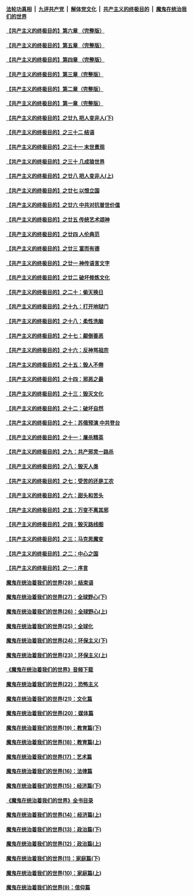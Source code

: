 ####  [法轮功真相](../../../../basic/blob/master/README.md?t=11270013) &nbsp;|&nbsp; [九评共产党](../../../../9ping.md/blob/master/README.md?t=11270013) &nbsp;|&nbsp; [解体党文化](../../../../jtdwh.md/blob/master/README.md?t=11270013)  &nbsp;|&nbsp; [共产主义的终极目的](../../../../gczydzjmd.md/blob/master/README.md?t=11270013) &nbsp;|&nbsp; [魔鬼在统治我们的世界](../../../../mgztzwmdsj.md/blob/master/README.md?t=11270013) 

#### [【共产主义的终极目的】第六章 （完整版）](../pages/nsc422/n11428913.md?t=11270013) 

#### [【共产主义的终极目的】第五章 （完整版）](../pages/nsc422/n11428912.md?t=11270013) 

#### [【共产主义的终极目的】第四章 （完整版）](../pages/nsc422/n11428907.md?t=11270013) 

#### [【共产主义的终极目的】第三章（完整版）](../pages/nsc422/n11428848.md?t=11270013) 

#### [【共产主义的终极目的】第二章（完整版）](../pages/nsc422/n11428831.md?t=11270013) 

#### [【共产主义的终极目的】第一章（完整版）](../pages/nsc422/n11417651.md?t=11270013) 

#### [【共产主义的终极目的】之廿九 把人变非人(下)](../pages/nsc422/n11344140.md?t=11270013) 

#### [【共产主义的终极目的】之三十二 结语](../pages/nsc422/n11360535.md?t=11270013) 

#### [【共产主义的终极目的】之三十一 末世景观](../pages/nsc422/n11351129.md?t=11270013) 

#### [【共产主义的终极目的】之三十 几成狼世界](../pages/nsc422/n11348280.md?t=11270013) 

#### [【共产主义的终极目的】之廿八 把人变非人(上)](../pages/nsc422/n11340492.md?t=11270013) 

#### [【共产主义的终极目的】之廿七 以恨立国](../pages/nsc422/n11336944.md?t=11270013) 

#### [【共产主义的终极目的】之廿六 中共对抗普世价值](../pages/nsc422/n11324785.md?t=11270013) 

#### [【共产主义的终极目的】之廿五 传统艺术颂神](../pages/nsc422/n11296396.md?t=11270013) 

#### [【共产主义的终极目的】之廿四 人伦典范](../pages/nsc422/n11296397.md?t=11270013) 

#### [【共产主义的终极目的】之廿三 富而有德](../pages/nsc422/n11283598.md?t=11270013) 

#### [【共产主义的终极目的】之廿一 神传语言文字](../pages/nsc422/n11263265.md?t=11270013) 

#### [【共产主义的终极目的】之廿二 破坏修炼文化](../pages/nsc422/n11245728.md?t=11270013) 

#### [【共产主义的终极目的】之二十：偷天换日](../pages/nsc422/n11238846.md?t=11270013) 

#### [【共产主义的终极目的】之十九：打开地狱门](../pages/nsc422/n11206376.md?t=11270013) 

#### [【共产主义的终极目的】之十八：柔性洗脑](../pages/nsc422/n11199994.md?t=11270013) 

#### [【共产主义的终极目的】之十七：颠倒善恶](../pages/nsc422/n11179782.md?t=11270013) 

#### [【共产主义的终极目的】之十六：反神骂祖宗](../pages/nsc422/n11166798.md?t=11270013) 

#### [【共产主义的终极目的】之十五：毁人不倦](../pages/nsc422/n11166792.md?t=11270013) 

#### [【共产主义的终极目的】之十四：邪恶之最](../pages/nsc422/n11150249.md?t=11270013) 

#### [【共产主义的终极目的】之十三：毁灭文化](../pages/nsc422/n11135227.md?t=11270013) 

#### [【共产主义的终极目的】之十二：破坏自然](../pages/nsc422/n11135214.md?t=11270013) 

#### [【共产主义的终极目的】之十：苏俄预演 中共登台](../pages/nsc422/n11118424.md?t=11270013) 

#### [【共产主义的终极目的】之十一：屠杀精英](../pages/nsc422/n11118442.md?t=11270013) 

#### [【共产主义的终极目的】之九：共产邪灵一路杀](../pages/nsc422/n11114139.md?t=11270013) 

#### [【共产主义的终极目的】之八：毁灭人类](../pages/nsc422/n11108503.md?t=11270013) 

#### [【共产主义的终极目的】之七：受苦的还是工农](../pages/nsc422/n11101809.md?t=11270013) 

#### [【共产主义的终极目的】之六：甜头和苦头](../pages/nsc422/n11096971.md?t=11270013) 

#### [【共产主义的终极目的】之五：万变不离其邪](../pages/nsc422/n11091285.md?t=11270013) 

#### [【共产主义的终极目的】之四：毁灭路线图](../pages/nsc422/n11086284.md?t=11270013) 

#### [【共产主义的终极目的】之三：马克思魔变](../pages/nsc422/n11061941.md?t=11270013) 

#### [【共产主义的终极目的】之二：中心之国](../pages/nsc422/n11047728.md?t=11270013) 

#### [【共产主义的终极目的】之一：序言](../pages/nsc422/n11086077.md?t=11270013) 

#### [魔鬼在统治着我们的世界(28)：结束语](../pages/nsc422/n10936246.md?t=11270013) 

#### [魔鬼在统治着我们的世界(27)：全球野心(下)](../pages/nsc422/n10928319.md?t=11270013) 

#### [魔鬼在统治着我们的世界(26)：全球野心(上)](../pages/nsc422/n10900318.md?t=11270013) 

#### [魔鬼在统治着我们的世界(25)：全球化](../pages/nsc422/n10788205.md?t=11270013) 

#### [魔鬼在统治着我们的世界(24)：环保主义(下)](../pages/nsc422/n10695307.md?t=11270013) 

#### [魔鬼在统治着我们的世界(23)：环保主义(上)](../pages/nsc422/n10688613.md?t=11270013) 

#### [《魔鬼在统治着我们的世界》音频下载](../pages/nsc422/n10635553.md?t=11270013) 

#### [魔鬼在统治着我们的世界(22)：恐怖主义](../pages/nsc422/n10614727.md?t=11270013) 

#### [魔鬼在统治着我们的世界(21)：文化篇](../pages/nsc422/n10597706.md?t=11270013) 

#### [魔鬼在统治着我们的世界(20)：媒体篇](../pages/nsc422/n10586579.md?t=11270013) 

#### [魔鬼在统治着我们的世界(19)：教育篇(下)](../pages/nsc422/n10564808.md?t=11270013) 

#### [魔鬼在统治着我们的世界(18)：教育篇(上)](../pages/nsc422/n10526970.md?t=11270013) 

#### [魔鬼在统治着我们的世界(17)：艺术篇](../pages/nsc422/n10499093.md?t=11270013) 

#### [魔鬼在统治着我们的世界(16)：法律篇](../pages/nsc422/n10485969.md?t=11270013) 

#### [魔鬼在统治着我们的世界(15)：经济篇(下)](../pages/nsc422/n10469975.md?t=11270013) 

#### [《魔鬼在统治着我们的世界》全书目录](../pages/nsc422/n10464261.md?t=11270013) 

#### [魔鬼在统治着我们的世界(14)：经济篇(上)](../pages/nsc422/n10457370.md?t=11270013) 

#### [魔鬼在统治着我们的世界(13)：政治篇(下)](../pages/nsc422/n10448270.md?t=11270013) 

#### [魔鬼在统治着我们的世界(12)：政治篇(上)](../pages/nsc422/n10444576.md?t=11270013) 

#### [魔鬼在统治着我们的世界(11)：家庭篇(下)](../pages/nsc422/n10440961.md?t=11270013) 

#### [魔鬼在统治着我们的世界(10)：家庭篇(上)](../pages/nsc422/n10435448.md?t=11270013) 

#### [魔鬼在统治着我们的世界(9)：信仰篇](../pages/nsc422/n10432159.md?t=11270013) 

